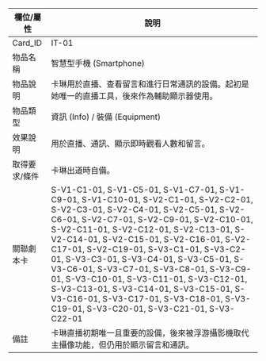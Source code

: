 | 欄位/屬性 | 說明 |
|---|---|
| Card_ID | IT-01 |
| 物品名稱 | 智慧型手機 (Smartphone) |
| 物品說明 | 卡琳用於直播、查看留言和進行日常通訊的設備。起初是她唯一的直播工具，後來作為輔助顯示器使用。 |
| 物品類型 | 資訊 (Info) / 裝備 (Equipment) |
| 效果說明 | 用於直播、通訊、顯示即時觀看人數和留言。 |
| 取得要求/條件 | 卡琳出道時自備。 |
| 關聯劇本卡 | S-V1-C1-01, S-V1-C5-01, S-V1-C7-01, S-V1-C9-01, S-V1-C10-01, S-V2-C1-01, S-V2-C2-01, S-V2-C3-01, S-V2-C4-01, S-V2-C5-01, S-V2-C6-01, S-V2-C7-01, S-V2-C9-01, S-V2-C10-01, S-V2-C11-01, S-V2-C12-01, S-V2-C13-01, S-V2-C14-01, S-V2-C15-01, S-V2-C16-01, S-V2-C17-01, S-V2-C19-01, S-V3-C1-01, S-V3-C2-01, S-V3-C3-01, S-V3-C4-01, S-V3-C5-01, S-V3-C6-01, S-V3-C7-01, S-V3-C8-01, S-V3-C9-01, S-V3-C10-01, S-V3-C11-01, S-V3-C12-01, S-V3-C13-01, S-V3-C14-01, S-V3-C15-01, S-V3-C16-01, S-V3-C17-01, S-V3-C18-01, S-V3-C19-01, S-V3-C20-01, S-V3-C21-01, S-V3-C22-01 |
| 備註 | 卡琳直播初期唯一且重要的設備，後來被浮游攝影機取代主攝像功能，但仍用於顯示留言和通訊。 |
